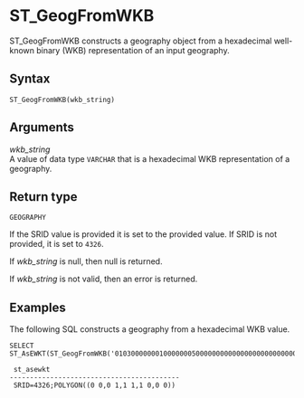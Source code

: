 # ST\_GeogFromWKB<a name="ST_GeogFromWKB-function"></a>

ST\_GeogFromWKB constructs a geography object from a hexadecimal well\-known binary \(WKB\) representation of an input geography\. 

## Syntax<a name="ST_GeogFromWKB-function-syntax"></a>

```
ST_GeogFromWKB(wkb_string)
```

## Arguments<a name="ST_GeogFromWKB-function-arguments"></a>

 *wkb\_string*   
A value of data type `VARCHAR` that is a hexadecimal WKB representation of a geography\.

## Return type<a name="ST_GeogFromWKB-function-return"></a>

`GEOGRAPHY`

If the SRID value is provided it is set to the provided value\. If SRID is not provided, it is set to `4326`\. 

If *wkb\_string* is null, then null is returned\. 

If *wkb\_string* is not valid, then an error is returned\. 

## Examples<a name="ST_GeogFromWKB-function-examples"></a>

The following SQL constructs a geography from a hexadecimal WKB value\. 

```
SELECT ST_AsEWKT(ST_GeogFromWKB('01030000000100000005000000000000000000000000000000000000000000000000000000000000000000F03F000000000000F03F000000000000F03F000000000000F03F000000000000000000000000000000000000000000000000'));
```

```
 st_asewkt
------------------------------------------
 SRID=4326;POLYGON((0 0,0 1,1 1,1 0,0 0))
```